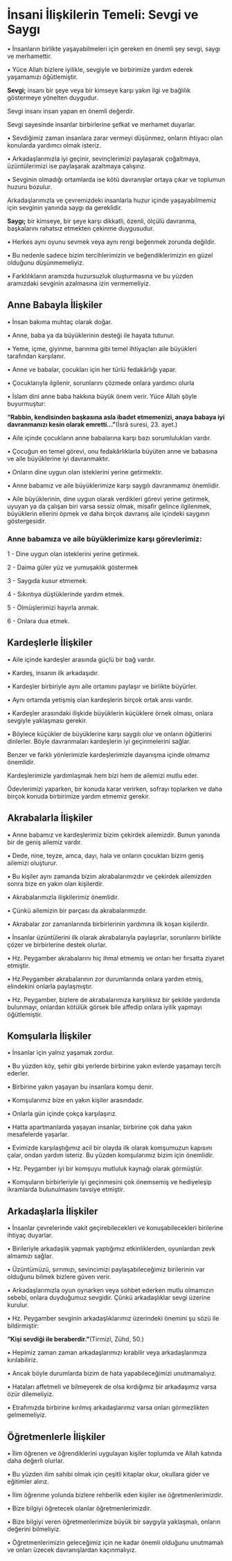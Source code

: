 # İnsani İlişkilerin Temeli: Sevgi ve Saygı

• İnsanların birlikte yaşayabilmeleri için
gereken en önemli şey sevgi, saygı ve
merhamettir.

• Yüce Allah bizlere iyilikle, sevgiyle ve
birbirimize yardım ederek yaşamamızı
öğütlemiştir.

**Sevgi;** insanı bir şeye veya bir kimseye karşı yakın ilgi ve bağlılık göstermeye yönelten duygudur.

Sevgi insanı insan yapan en önemli değerdir.

Sevgi sayesinde insanlar birbirlerine şefkat ve merhamet duyarlar.

• Sevdiğimiz zaman insanlara zarar vermeyi düşünmez, onların ihtiyacı olan konularda yardımcı olmak isteriz.


• Arkadaşlarımızla iyi geçinir, sevinçlerimizi paylaşarak çoğaltmaya, üzüntülerimizi ise paylaşarak azaltmaya çalışırız.

• Sevginin olmadığı ortamlarda ise kötü davranışlar ortaya çıkar ve toplumun huzuru bozulur.

Arkadaşlarımızla ve çevremizdeki insanlarla huzur içinde yaşayabilmemiz için sevginin yanında saygı da gereklidir.

**Saygı;** bir kimseye, bir şeye karşı dikkatli, özenli, ölçülü davranma, başkalarını rahatsız etmekten çekinme duygusudur.

• Herkes aynı oyunu sevmek veya aynı rengi beğenmek zorunda değildir.

• Bu nedenle sadece bizim tercihlerimizin ve beğendiklerimizin en güzel olduğunu düşünmemeliyiz.

• Farklılıkların aramızda huzursuzluk oluşturmasına ve bu yüzden aramızdaki sevginin azalmasına izin vermemeliyiz.

## **Anne Babayla İlişkiler**

• İnsan bakıma muhtaç olarak doğar.

• Anne, baba ya da büyüklerinin desteği ile hayata tutunur.

• Yeme, içme, giyinme, barınma gibi temel ihtiyaçları aile büyükleri tarafından karşılanır.

• Anne ve babalar, çocukları için her türlü fedakârlığı yapar.

• Çocuklarıyla ilgilenir, sorunlarını çözmede onlara yardımcı olurla

• İslam dini anne baba hakkına büyük önem verir. Yüce Allah şöyle buyurmuştur:

**“Rabbin, kendisinden başkasına asla ibadet etmemenizi, anaya babaya iyi davranmanızı kesin olarak emretti...”**(İsrâ suresi, 23. ayet.)

• Aile içinde çocukların anne babalarına karşı bazı sorumlulukları vardır.

• Çocuğun en temel görevi, onu fedakârlıklarla büyüten anne ve babasına ve aile büyüklerine iyi davranmaktır.

• Onların dine uygun olan isteklerini yerine getirmektir.

• Anne babamız ve aile büyüklerimize karşı saygılı davranmamız önemlidir.

• Aile büyüklerinin, dine uygun olarak verdikleri görevi yerine getirmek, uyuyan ya da çalışan biri varsa sessiz olmak, misafir gelince ilgilenmek, büyüklerin ellerini öpmek ve daha birçok davranış aile içindeki saygının göstergesidir.

### **Anne babamıza ve aile büyüklerimize karşı görevlerimiz:**

1 -  Dine uygun olan isteklerini yerine getirmek.

2 - Daima güler yüz ve yumuşaklık göstermek

3 - Saygıda kusur etmemek.

4 - Sıkıntıya düştüklerinde yardım etmek.

5 - Ölmüşlerimizi hayırla anmak.

6 - Onlara dua etmek.

## **Kardeşlerle İlişkiler**

• Aile içinde kardeşler arasında güçlü bir bağ
vardır.

• Kardeş, insanın ilk arkadaşıdır.

• Kardeşler birbiriyle aynı aile ortamını paylaşır ve
birlikte büyürler.

• Aynı ortamda yetişmiş olan kardeşlerin birçok
ortak anısı vardır.

• Kardeşler arasındaki ilişkide büyüklerin küçüklere örnek olması, onlara
sevgiyle yaklaşması gerekir.

• Böylece küçükler de büyüklerine karşı saygılı olur ve onların öğütlerini dinlerler. Böyle davranmaları kardeşlerin iyi geçinmelerini sağlar.

Benzer ve farklı yönlerimizle kardeşlerimizle dayanışma içinde olmamız önemlidir.

Kardeşlerimizle yardımlaşmak hem bizi hem de ailemizi mutlu eder.

Ödevlerimizi yaparken, bir konuda karar verirken, sofrayı toplarken ve daha birçok konuda birbirimize yardım etmemiz gerekir.

## **Akrabalarla İlişkiler**

• Anne babamız ve kardeşlerimiz bizim çekirdek ailemizdir. Bunun yanında bir de geniş ailemiz vardır.

• Dede, nine, teyze, amca, dayı, hala ve onların çocukları bizim geniş ailemizi oluşturur.

• Bu kişiler aynı zamanda bizim akrabalarımızdır ve çekirdek ailemizden sonra bize en yakın olan kişilerdir.

• Akrabalarımızla ilişkilerimiz önemlidir.

• Çünkü ailemizin bir parçası da akrabalarımızdır.

• Akrabalar zor zamanlarında birbirlerinin yardımına ilk koşan kişilerdir.

• İnsanlar üzüntülerini ilk olarak akrabalarıyla paylaşırlar, sorunlarını birlikte çözer ve birbirlerine destek olurlar.

• Hz. Peygamber akrabalarını hiç ihmal etmemiş ve onları her fırsatta ziyaret etmiştir.

• Hz.Peygamber akrabalarının zor durumlarında onlara yardım etmiş, elindekini onlarla paylaşmıştır.

• Hz. Peygamber, bizlere de akrabalarımıza karşılıksız bir şekilde yardımda bulunmayı, onlardan kötülük görsek bile affedip onlara iyilik yapmayı öğütlemiştir.


## **Komşularla İlişkiler**

• İnsanlar için yalnız yaşamak zordur.

• Bu yüzden köy, şehir gibi yerlerde birbirine yakın evlerde yaşamayı tercih ederler.

• Birbirine yakın yaşayan bu insanlara komşu denir.

• Komşularımız bize en yakın kişiler arasındadır.

• Onlarla gün içinde çokça karşılaşırız.

• Hatta apartmanlarda yaşayan insanlar, birbirine çok daha yakın mesafelerde yaşarlar.

• Evimizde karşılaştığımız acil bir olayda ilk olarak komşumuzun kapısını çalar, ondan yardım isteriz. Bu yüzden komşularımız bizim için önemlidir.

• Hz. Peygamber iyi bir komşuyu mutluluk kaynağı olarak görmüştür.

• Komşuların birbirleriyle iyi geçinmesini çok önemsemiş ve hediyeleşip ikramlarda bulunulmasını tavsiye etmiştir.

## **Arkadaşlarla İlişkiler**

• İnsanlar çevrelerinde vakit geçirebilecekleri ve konuşabilecekleri birilerine ihtiyaç duyarlar.

• Birileriyle arkadaşlık yapmak yaptığımız etkinliklerden, oyunlardan zevk almamızı sağlar.

• Üzüntümüzü, sırrımızı, sevincimizi paylaşabileceğimiz birilerinin var olduğunu bilmek bizlere güven verir.

• Arkadaşlarımızla oyun oynarken veya sohbet ederken mutlu olmamızın sebebi, onlara duyduğumuz sevgidir. Çünkü arkadaşlıklar sevgi üzerine kurulur.

• Hz. Peygamber sevginin arkadaşlıklarımız üzerindeki önemini şu sözü ile bildirmiştir:

**“Kişi sevdiği ile beraberdir.”**(Tirmizî, Zühd, 50.)

• Hepimiz zaman zaman arkadaşlarımızı kırabilir veya arkadaşlarımıza kırılabiliriz.

• Ancak böyle durumlarda bizim de hata yapabileceğimizi unutmamalıyız.

• Hataları affetmeli ve bilmeyerek de olsa kırdığımız bir arkadaşımız varsa özür dilemeliyiz.

• Etrafımızda birbirine kırılmış arkadaşlarımız varsa onları görmezlikten gelmemeliyiz.


## **Öğretmenlerle İlişkiler**

• İlim öğrenen ve öğrendiklerini uygulayan kişiler toplumda ve Allah katında daha değerli olurlar.

• Bu yüzden ilim sahibi olmak için çeşitli kitaplar okur, okullara gider ve eğitimler alırız.

• İlim öğrenme yolunda bizlere rehberlik eden kişiler ise öğretmenlerimizdir.

• Bize bilgiyi öğretecek olanlar öğretmenlerimizdir.

• Bize bilgiyi veren öğretmenlerimize büyük bir saygıyla yaklaşmalı, onların değerini bilmeliyiz.

• Öğretmenlerimizin geleceğimiz için ne kadar önemli olduğunu unutmamalı ve onları üzecek davranışlardan kaçınmalıyız.

